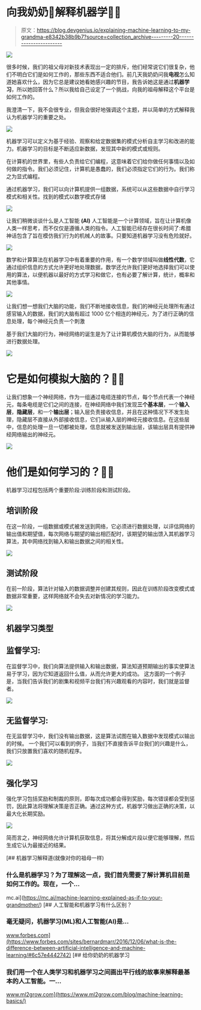 # 向我奶奶🧓解释机器学习🏻

> 原文：<https://blog.devgenius.io/explaining-machine-learning-to-my-grandma-e8342b38b9b7?source=collection_archive---------20----------------------->

![](img/3a15b4ab36f242bd232a08cc56fb314b.png)

很多时候，我们的祖父母对新技术表现出一定的排斥，他们经常说它们很复杂，他们不明白它们是如何工作的，那些东西不适合他们。前几天我奶奶问我**电视**怎么知道她喜欢什么，因为它总是建议她看她感兴趣的节目，我告诉她这是通过**机器学习**，所以她回答什么？所以我给自己设定了一个挑战，向我的祖母解释这个平台是如何工作的。

我澄清一下，我不会很专业，但我会很好地强调这个主题，并以简单的方式解释我认为机器学习的重要之处。

![](img/9d1c16f8646427b089156703002d1e8a.png)

机器学习可以定义为基于经验、观察和给定数据集的模式分析自主学习和改进的能力。机器学习的目标是不断适应新数据，发现其中新的模式或规则。

在计算机的世界里，有些人负责给它们编程，这意味着它们给你做任何事情以及如何做的指令。我们必须记住，计算机是愚蠢的，我们必须指定它们的行为。我们称之为显式编程。

通过机器学习，我们可以向计算机提供一组数据，系统可以从这些数据中自行学习模式和相关性。找到的模式以数学模式存储

![](img/802db2b90007e6e5d49e8441817d742c.png)

让我们稍微谈谈什么是人工智能 **(AI)** 人工智能是一个计算领域，旨在让计算机像人类一样思考，而不仅仅是遵循人类的指令。人工智能已经存在很长时间了:希腊神话包含了旨在模仿我们行为的机械人的故事。只要知道机器学习没有危险就好。

![](img/ddb68df2989d8bad633e65146650ba3f.png)

数学和计算算法在机器学习中有着重要的作用，有一个数学领域叫做**线性代数**，它通过组织信息的方式允许更好地处理数据，数学还允许我们更好地选择我们可以使用的算法，以便机器以最好的方式学习和做它，也有必要了解计算，统计，概率和其他事情。

![](img/0b2a45b42d1d3a561958a29cf1351374.png)

让我们想一想我们大脑的功能，我们不断地接收信息，我们的神经元处理所有通过感官输入的数据，我们的大脑有超过 1000 亿个相连的神经元，为了进行正确的信息处理，每个神经元负责一个刺激

基于我们大脑的行为，神经网络的诞生是为了让计算机模仿大脑的行为，从而能够进行数据处理。

![](img/f14a7fb4a6d05bd98e25258048b28ed5.png)

# **它是如何模拟大脑的？🧓🏻**

让我们想象一个神经网络，作为一组通过电缆连接的节点，每个节点代表一个神经元，每条电缆是它们之间的连接，在神经网络中我们发现**三个基本层**，一个**输入层**，**隐藏层**，和一个**输出层**；输入层负责接收信息，并且在这种情况下不发生处理，隐藏层不直接从外部接收信息，它们从输入层的神经元接收信息。在这些层中，信息的处理一旦一切都被处理，信息就被发送到输出层，该输出层具有提供神经网络输出的神经元。

![](img/65fddc852d6a9404092b707a7648aeb3.png)

# 他们是如何学习的？🧓🏻

机器学习过程包括两个重要阶段:训练阶段和测试阶段。

## 培训阶段

在这一阶段，一组数据或模式被发送到网络，它必须进行数据处理，以评估网络的输出值和期望值，每次网络与期望的输出相匹配时，该期望的输出馈入其机器学习算法，其中网络找到输入和输出数据之间的相关性。

![](img/cda3eaa57c69ee3aebffb9e52a1ce902.png)

## 测试阶段

在前一阶段，算法针对输入的数据调整并创建其规则，因此在训练阶段改变模式或数据非常重要，这样网络就不会失去对新情况的学习能力。

![](img/961050b5fdac0d55caf02c324204a654.png)

## 机器学习类型

## 监督学习:

在监督学习中，我们向算法提供输入和输出数据，算法知道预期输出的事实使算法易于学习，因为它知道返回什么值，从而允许更大的成功。
这方面的一个例子是，当我们告诉我们的剧集和视频平台我们有兴趣观看的内容时，我们就是监督者。

![](img/93a165dd8e5672bfe627f5cf18749fab.png)

## 无监督学习:

在无监督学习中，我们没有输出数据，这是算法试图在输入数据中发现模式以输出的时候。
一个我们可以看到的例子，当我们不直接告诉平台我们的兴趣是什么，我们只放置我们喜欢的随机程序。

![](img/47d4288e21d99b5db0e85f35511aa513.png)

## 强化学习

强化学习包括奖励和制裁的原则，即每次成功都会得到奖励，每次错误都会受到惩罚，因此算法将理解决策是否正确。通过这种方式，机器学习做出正确的决策，以最大化长期奖励。

![](img/5eed0a4e259b7757009e778291cf0816.png)

简而言之，神经网络允许计算机获取信息，将其分解成片段以便它能够理解，然后生成它认为最接近的结果。

[](https://mc.ai/machine-learning-explained-as-if-to-your-grandmother/) [## 机器学习解释道(就像对你的祖母一样)

### 什么是机器学习？为了理解这一点，我们首先需要了解计算机目前是如何工作的。现在，一个…

mc.ai](https://mc.ai/machine-learning-explained-as-if-to-your-grandmother/) [](https://www.forbes.com/sites/bernardmarr/2016/12/06/what-is-the-difference-between-artificial-intelligence-and-machine-learning/#6c57e4442742) [## 人工智能和机器学习有什么区别？

### 毫无疑问，机器学习(ML)和人工智能(AI)是…

www.forbes.com](https://www.forbes.com/sites/bernardmarr/2016/12/06/what-is-the-difference-between-artificial-intelligence-and-machine-learning/#6c57e4442742) [](https://www.ml2grow.com/blog/machine-learning-basics/) [## 给你奶奶的机器学习

### 我们用一个在人类学习和机器学习之间画出平行线的故事来解释最基本的人工智能。一…

www.ml2grow.com](https://www.ml2grow.com/blog/machine-learning-basics/)